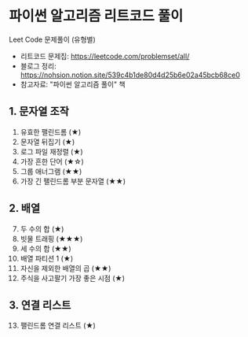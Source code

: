 # 파이썬 알고리즘 리트코드 풀이

Leet Code 문제풀이 (유형별)
- 리트코드 문제집: https://leetcode.com/problemset/all/
- 블로그 정리: https://nohsion.notion.site/539c4b1de80d4d25b6e02a45bcb68ce0
- 참고자료: "파이썬 알고리즘 풀이" 책

## 1. 문자열 조작
1. 유효한 팰린드롬 (★)
2. 문자열 뒤집기 (★)
3. 로그 파일 재정렬 (★)
4. 가장 흔한 단어 (★☆)
5. 그룹 애너그램 (★★)
6. 가장 긴 팰린드롬 부분 문자열 (★★)
## 2. 배열
7. 두 수의 합 (★)
8. 빗물 트래핑 (★★★)
9. 세 수의 합 (★★)
10. 배열 파티션 1 (★)
11. 자신을 제외한 배열의 곱 (★★)
12. 주식을 사고팔기 가장 좋은 시점 (★)
## 3. 연결 리스트
13. 팰린드롬 연결 리스트 (★)